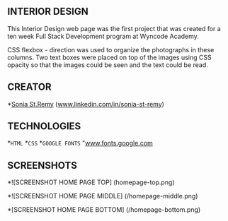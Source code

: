 ## INTERIOR DESIGN

This Interior Design web page was the first project that was created for a ten week Full Stack Development program at Wyncode Academy.

CSS flexbox - direction was used to organize the photographs in these columns. Two text boxes were placed on top of the images using CSS opacity so that the images could be seen and the text could be read.

## CREATOR

*[Sonia St.Remy](https://github.com/stremysonia)
                (www.linkedin.com/in/sonia-st-remy)

## TECHNOLOGIES

*`HTML`
*`CSS`
*`GOOGLE FONTS` "www.fonts.google.com

## SCREENSHOTS

*![SCREENSHOT HOME PAGE TOP] (homepage-top.png)

*![SCREENSHOT HOME PAGE MIDDLE] (/homepage-middle.png)

*[SCREENSHOT HOME PAGE BOTTOM] (/homepage-bottom.png)

